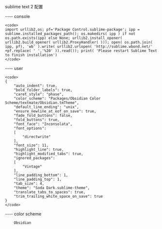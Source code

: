sublime text 2 配置


---- console

    <code>
    import urllib2,os; pf='Package Control.sublime-package'; ipp = sublime.installed_packages_path(); os.makedirs( ipp ) if not os.path.exists(ipp) else None; urllib2.install_opener( urllib2.build_opener( urllib2.ProxyHandler( ))); open( os.path.join( ipp, pf), 'wb' ).write( urllib2.urlopen( 'http://sublime.wbond.net/' +pf.replace( ' ','%20' )).read()); print( 'Please restart Sublime Text to finish installation')
    </code>


---- user

    <code>
    {
        "auto_indent": true,
        "bold_folder_labels": true,
        "caret_style": "phase",
        "color_scheme": "Packages/Obsidian Color Scheme/textmate/Obsidian.tmTheme",
        "default_line_ending": "unix",
        "ensure_newline_at_eof_on_save": true,
        "fade_fold_buttons": false,
        "fold_buttons": true,
        "font_face": "Inconsolata",
        "font_options":
        [
            "directwrite"
        ],
        "font_size": 11,
        "highlight_line": true,
        "highlight_modified_tabs": true,
        "ignored_packages":
        [
            "Vintage"
        ],
        "line_padding_bottom": 1,
        "line_padding_top": 1,
        "tab_size": 4,
        "theme": "Soda Dark.sublime-theme",
        "translate_tabs_to_spaces": true,
        "trim_trailing_white_space_on_save": true
    }
    </code>



---- color scheme


        Obsidian

